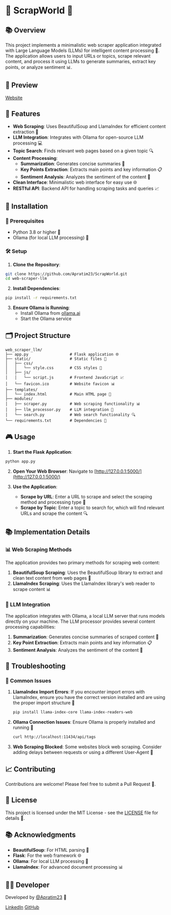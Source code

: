 # 🌟 ScrapWorld 🌟

## 📚 Overview

This project implements a minimalistic web scraper application integrated with Large Language Models (LLMs) for intelligent content processing 🤖. The application allows users to input URLs or topics, scrape relevant content, and process it using LLMs to generate summaries, extract key points, or analyze sentiment 📊.

## 📸 Preview

[Website](./preview/WhatsApp%20Image%202025-03-19%20at%2018.41.59_ecc543b2.jpg)


## 🎯 Features

- **Web Scraping**: Uses BeautifulSoup and LlamaIndex for efficient content extraction 📄
- **LLM Integration**: Integrates with Ollama for open-source LLM processing 💻
- **Topic Search**: Finds relevant web pages based on a given topic 🔍
- **Content Processing**:
  - **Summarization**: Generates concise summaries 📝
  - **Key Points Extraction**: Extracts main points and key information 📋
  - **Sentiment Analysis**: Analyzes the sentiment of the content 🤔
- **Clean Interface**: Minimalistic web interface for easy use 🌐
- **RESTful API**: Backend API for handling scraping tasks and queries 📈

## 🚀 Installation

### 📝 Prerequisites

- Python 3.8 or higher 🐍
- Ollama (for local LLM processing) 🤖

### 🛠️ Setup

1. **Clone the Repository**:
```bash
git clone https://github.com/Apratim23/ScrapWorld.git
cd web-scraper-llm
```

2. **Install Dependencies**:
```bash
pip install -r requirements.txt
```

3. **Ensure Ollama is Running**:
   - Install Ollama from [ollama.ai](https://ollama.ai/)
   - Start the Ollama service

## 🗂️ Project Structure

```
web_scraper_llm/
├── app.py                  # Flask application 🌐
├── static/                 # Static files 📁
│   ├── css/                 
│   │   └── style.css       # CSS styles 💅
│   ├── js/
│   │   └── script.js       # Frontend JavaScript 📈
│   └── favicon.ico         # Website favicon 📊
├── templates/
│   └── index.html          # Main HTML page 📄
├── modules/
│   ├── scraper.py          # Web scraping functionality 📊
│   ├── llm_processor.py    # LLM integration 🤖
│   └── search.py           # Web search functionality 🔍
└── requirements.txt        # Dependencies 📝
```

## 🎮 Usage

1. **Start the Flask Application**:
```bash
python app.py
```

2. **Open Your Web Browser**:
   Navigate to [http://127.0.0.1:5000/](http://127.0.0.1:5000/)

3. **Use the Application**:
   - **Scrape by URL**: Enter a URL to scrape and select the scraping method and processing type 📄
   - **Scrape by Topic**: Enter a topic to search for, which will find relevant URLs and scrape the content 🔍

## 📚 Implementation Details


### 📊 Web Scraping Methods

The application provides two primary methods for scraping web content:

1. **BeautifulSoup Scraping**: Uses the BeautifulSoup library to extract and clean text content from web pages 📄
2. **LlamaIndex Scraping**: Uses the LlamaIndex library's web reader to scrape content 📊

### 🤖 LLM Integration

The application integrates with Ollama, a local LLM server that runs models directly on your machine. The LLM processor provides several content processing capabilities:

1. **Summarization**: Generates concise summaries of scraped content 📝
2. **Key Point Extraction**: Extracts main points and key information 📋
3. **Sentiment Analysis**: Analyzes the sentiment of the content 🤔

## 🚨 Troubleshooting

### 🤔 Common Issues

1. **LlamaIndex Import Errors**: If you encounter import errors with LlamaIndex, ensure you have the correct version installed and are using the proper import structure 📝
   ```bash
   pip install llama-index-core llama-index-readers-web
   ```

2. **Ollama Connection Issues**: Ensure Ollama is properly installed and running 🤖
   ```bash
   curl http://localhost:11434/api/tags
   ```

3. **Web Scraping Blocked**: Some websites block web scraping. Consider adding delays between requests or using a different User-Agent 🚫

## 📈 Contributing

Contributions are welcome! Please feel free to submit a Pull Request 🎉.

## 📜 License

This project is licensed under the MIT License - see the [LICENSE](https://github.com/Apratim23/ScrapWorld/tree/main?tab=MIT-1-ov-file) file for details 📝.

## 📚 Acknowledgments

- **BeautifulSoup**: For HTML parsing 📄
- **Flask**: For the web framework 🌐
- **Ollama**: For local LLM processing 🤖
- **LlamaIndex**: For advanced document processing 📊


## 👨‍💻 Developer

Developed by [@Apratim23](https://github.com/Apratim23) 🌟

[LinkedIn](https://www.linkedin.com/in/apratim-dutta-78b5ba216/)
[GitHub](https://github.com/Apratim23)

